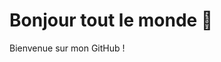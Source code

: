 # Bonjour tout le monde 👋

Bienvenue sur mon GitHub !
<!--
**MelanieGlnFolio/MelanieGlnFolio** is a ✨ _special_ ✨ repository because its `README.md` (this file) appears on your GitHub profile.

Here are some ideas to get you started:

- 🔭 I’m currently studying at Digital Campus Nantes.
- 🌱 I’m currently learning Development, Graphic Design and Web Marketing.
- 👯 I’m looking to collaborate on ...
- 🤔 I’m looking for help with ...
- 💬 Ask me about ...
- 📫 How to reach me: ...
- 😄 Pronouns: ...
- ⚡ Fun fact: Chocolate lover's ahah
-->
